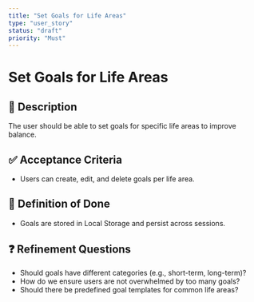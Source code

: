 ```yaml
---
title: "Set Goals for Life Areas"
type: "user_story"
status: "draft"
priority: "Must"
---
```


# Set Goals for Life Areas

## 📌 Description
The user should be able to set goals for specific life areas to improve balance.

## ✅ Acceptance Criteria
- Users can create, edit, and delete goals per life area.

## 🎯 Definition of Done
- Goals are stored in Local Storage and persist across sessions.

## ❓ Refinement Questions
- Should goals have different categories (e.g., short-term, long-term)?
- How do we ensure users are not overwhelmed by too many goals?
- Should there be predefined goal templates for common life areas?
